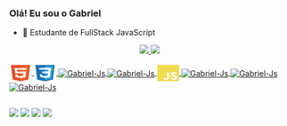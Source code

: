 ### Olá! Eu sou o Gabriel  

- 🔭 Estudante de FullStack JavaScript

<div align="center">
  <a href="https://github.com/GabrielSa07">
  <img height="160em" src="https://github-readme-stats.vercel.app/api?username=GabrielSa07&show_icons=true&theme=dark&include_all_commits=true&count_private=true"/>
  <img height="120em" src="https://github-readme-stats.vercel.app/api/top-langs/?username=GabrielSa07&layout=compact&langs_count=7&theme=dark"/>
</div>

<div style="display: inline_block"><br>
  <img align="center" alt="Gabriel-HTML" height="30" width="40" src="https://raw.githubusercontent.com/devicons/devicon/master/icons/html5/html5-original.svg">
  <img align="center" alt="Gabriel-CSS" height="30" width="40" src="https://raw.githubusercontent.com/devicons/devicon/master/icons/css3/css3-original.svg">
  <img align="center" alt="Gabriel-Js" height="30" width="40" src="https://cdn.jsdelivr.net/gh/devicons/devicon/icons/bootstrap/bootstrap-original.svg" />        
  <img align="center" alt="Gabriel-Js" height="30" width="40" src="https://cdn.jsdelivr.net/gh/devicons/devicon/icons/sass/sass-original.svg" />
  <img align="center" alt="Gabriel-Js" height="30" width="40" src="https://raw.githubusercontent.com/devicons/devicon/master/icons/javascript/javascript-plain.svg">
  <img align="center" alt="Gabriel-Js" height="30" width="40" src="https://cdn.jsdelivr.net/gh/devicons/devicon/icons/git/git-original.svg" />
  <img align="center" alt="Gabriel-Js" height="30" width="40" src="https://cdn.jsdelivr.net/gh/devicons/devicon/icons/github/github-original.svg" /> 
  <img align="center" alt="Gabriel-Js" height="30" width="40" src="https://cdn.jsdelivr.net/gh/devicons/devicon/icons/react/react-original.svg" />      
</div>

##

<div>   
  <a href = "https://www.linkedin.com/in/gabriel-s%C3%A1-4787b422b/" target="_blank"><img src="https://img.shields.io/badge/LinkedIn-0077B5?style=for-the-badge&logo=linkedin&logoColor=white" target="_blank"></a>    
  <a href = "https://www.mailto:gabrielbentodesa@gmail.com.br"><img src="https://img.shields.io/badge/-Gmail-%23333?style=for-the-badge&logo=gmail&logoColor=white" target="_blank"></a> 
  <a href = "https://github.com/GabrielSa07"><img src="https://img.shields.io/badge/GitHub-100000?style=for-the-badge&logo=github&logoColor=white" target="_blank"></a> 
  <a href = "https://www.instagram.com/bento_saa/" target="_blank"><img src="https://img.shields.io/badge/-Instagram-%23E4405F?style=for-the-badge&logo=instagram&logoColor=white" target="_blank"></a>
